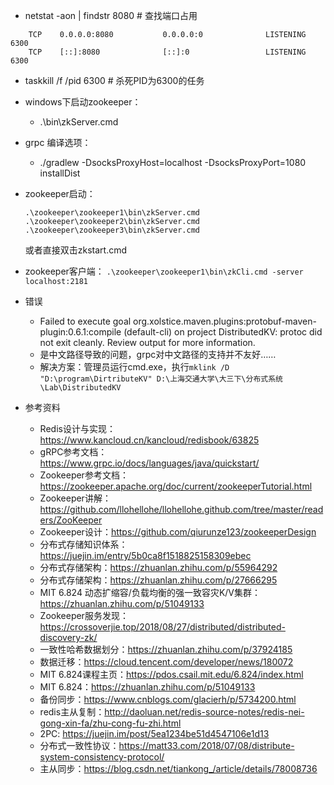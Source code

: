 - netstat -aon | findstr 8080 # 查找端口占用
```
    TCP    0.0.0.0:8080           0.0.0.0:0              LISTENING       6300
    TCP    [::]:8080              [::]:0                 LISTENING       6300
```
- taskkill /f /pid 6300 # 杀死PID为6300的任务
- windows下启动zookeeper：
    - .\bin\zkServer.cmd
- grpc 编译选项：
    - ./gradlew -DsocksProxyHost=localhost -DsocksProxyPort=1080 installDist
- zookeeper启动：
    ```
    .\zookeeper\zookeeper1\bin\zkServer.cmd
    .\zookeeper\zookeeper2\bin\zkServer.cmd
    .\zookeeper\zookeeper3\bin\zkServer.cmd
    ```
    或者直接双击zkstart.cmd
- zookeeper客户端：
    `.\zookeeper\zookeeper1\bin\zkCli.cmd -server localhost:2181`

- 错误
    - Failed to execute goal org.xolstice.maven.plugins:protobuf-maven-plugin:0.6.1:compile (default-cli) on project DistributedKV: protoc did not exit cleanly. Review output for more information.
    - 是中文路径导致的问题，grpc对中文路径的支持并不友好……
    - 解决方案：管理员运行cmd.exe，执行`mklink /D "D:\program\DirtributeKV" D:\上海交通大学\大三下\分布式系统\Lab\DistributedKV`

- 参考资料
    - Redis设计与实现：https://www.kancloud.cn/kancloud/redisbook/63825
    - gRPC参考文档：https://www.grpc.io/docs/languages/java/quickstart/
    - Zookeeper参考文档：https://zookeeper.apache.org/doc/current/zookeeperTutorial.html
    - Zookeeper讲解：https://github.com/llohellohe/llohellohe.github.com/tree/master/readers/ZooKeeper
    - Zookeeper设计：https://github.com/qiurunze123/zookeeperDesign
    - 分布式存储知识体系：https://juejin.im/entry/5b0ca8f1518825158309ebec
    - 分布式存储架构：https://zhuanlan.zhihu.com/p/55964292
    - 分布式存储架构：https://zhuanlan.zhihu.com/p/27666295
    - MIT 6.824 动态扩缩容/负载均衡的强一致容灾K/V集群：https://zhuanlan.zhihu.com/p/51049133
    - Zookeeper服务发现：https://crossoverjie.top/2018/08/27/distributed/distributed-discovery-zk/
    - 一致性哈希数据划分：https://zhuanlan.zhihu.com/p/37924185
    - 数据迁移：https://cloud.tencent.com/developer/news/180072
    - MIT 6.824课程主页：https://pdos.csail.mit.edu/6.824/index.html
    - MIT 6.824：https://zhuanlan.zhihu.com/p/51049133
    - 备份同步：https://www.cnblogs.com/glacierh/p/5734200.html
    - redis主从复制：http://daoluan.net/redis-source-notes/redis-nei-gong-xin-fa/zhu-cong-fu-zhi.html
    - 2PC: https://juejin.im/post/5ea1234be51d4547106e1d13
    - 分布式一致性协议：https://matt33.com/2018/07/08/distribute-system-consistency-protocol/
    - 主从同步：https://blog.csdn.net/tiankong_/article/details/78008736

